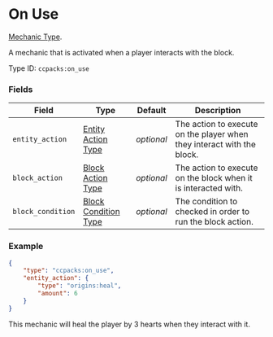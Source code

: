 # On Use

[Mechanic Type](../mechanic_types.md).

A mechanic that is activated when a player interacts with the block.

Type ID: `ccpacks:on_use`

### Fields

Field  | Type | Default | Description
-------|------|---------|-------------
`entity_action` | [Entity Action Type](https://origins.readthedocs.io/en/latest/types/entity_action_types/) | *optional* | The action to execute on the player when they interact with the block.
`block_action` | [Block Action Type](https://origins.readthedocs.io/en/latest/types/block_action_types/) | *optional* | The action to execute on the block when it is interacted with.
`block_condition` | [Block Condition Type](https://origins.readthedocs.io/en/latest/types/block_condition_types/) | *optional* | The condition to checked in order to run the block action.

### Example
```json
{
	"type": "ccpacks:on_use",
	"entity_action": {
		"type": "origins:heal",
		"amount": 6
	}
}
```
This mechanic will heal the player by 3 hearts when they interact with it.